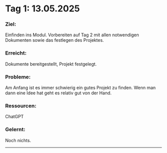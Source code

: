 # Tag 1: 13.05.2025
### Ziel:
Einfinden ins Modul. Vorbereiten auf Tag 2 mit allen notwendigen Dokumenten sowie das festlegen des Projektes.
### Erreicht:
Dokumente bereitgestellt, Projekt festgelegt.
### Probleme:
Am Anfang ist es immer schwierig ein gutes Projekt zu finden. Wenn man dann eine Idee hat geht es relativ gut von der Hand.
### Ressourcen:
ChatGPT
### Gelernt:
Noch nichts.

---